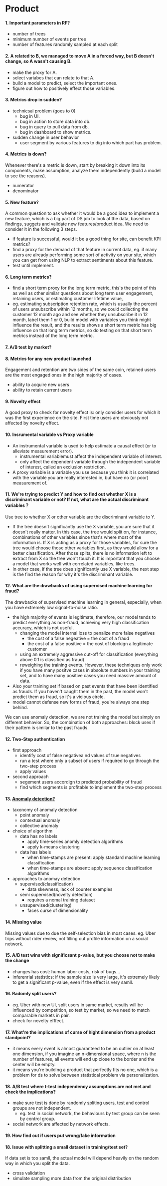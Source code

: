 # Product
#### 1. Important parameters in RF?
- number of trees
- minimum number of events per tree
- number of features randomly sampled at each split

#### 2. A related to B, we managed to move A in a forced way, but B doesn't change, so A wasn't causing B.
- make the proxy for A.
- select variabes that can relate to that A.
- build a model to predict, select the important ones.
- figure out how to positively effect those variables.

#### 3. Metrics drop in sudden?
- technicsal problem (goes to 0)
  - bug in UI.
  - bug in action to store data into db.
  - bug in query to pull data from db.
  - bug in dashboard to show metrics.
- sudden change in user behavior
  - user segment by various features to dig into which part has problem.
  
#### 4. Metrics is down?
Whenever there's a metric is down, start by breaking it down into its components, make assumption, analyze them independently (build a model to see the reasons).
- numerator
- denominator

#### 5. New feature?
A common question to ask whether it would be a good idea to implement a new feature, which is a big part of DS job to look at the data, based on findings, suggets and validate new features/product idea. We need to consider it in the following 3 steps.
- if feature is successful, would it be a good thing for site, can benefit KPI metrics?
- find a proxy for the demand of that feature in current data, eg. if many users are already performing some sort of activity on your site, which you can get from using NLP to extract sentiments about this feature.
- test until implement.

#### 6. Long term metrics?
- find a short term proxy for the long term metric, this's the point of this as well as other similar questions about long term user engagement, retaining users, or estimating customer lifetime value, 
- eg. estimating subscription retention rate, which is usually the percent of users unsubscribe within 12 months, so we could collecting the customer 12 month ago and see whether they unsubscribe it in 12 month, label them 1 or 0, build model with variables you think might influence the result, and the results shows a short term metric has big influence on that long term metrics, so do testing on that short term metrics instead of the long term metric.

#### 7. A/B test by market?

#### 8. Metrics for any new product launched
Engagement and retention are two sides of the same coin, retained users are the most engaged ones in the high majority of
cases.
- ability to acquire new users
- ability to retain current users

#### 9. Novelty effect
A good proxy to check for novelty effect is: only consider users for which it was the first experience on the site. First time users are obviously not affected by novelty effect.

#### 10. Insrumental variable vs Proxy variable
- An instrumental variable is used to help estimate a causal effect (or to alleviate measurement error). 
  - instrumental variablemust affect the independent variable of interest.
  - only affect the dependent variable through the independent variable of interest, called an exclusion restriction.
- A proxy variable is a variable you use because you think it is correlated with the variable you are really interested in, but have no (or poor) measurement of.

#### 11. We're trying to predict Y and how to find out whether X is a discriminant variable or not? If not, what are the actual discriminant variables？
Use tree to whether X or other variable are the discriminant variable to Y. 
- If the tree doesn't significantly use the X variable, you are sure that it doesn't really matter. In this
case, the tree would split on, for instance, combinations of other variables since that's where most of the
information is. If X is acting as a proxy for those variables, for sure the tree would choose those other
variables first, as they would allow for a better classification. After those splits, there is no information left to
extract from X so the tree won't touch it. It is important that you choose a model that works well with
correlated variables, like trees.
- In other case, if the tree does significantly use X variable, the next step is the find the reason for why it's the discriminant variable.

#### 12. What are the drawbacks of using supervised machine learning for fraud?
The drawbacks of supervised machine learning in general, especially, when you have extremely low signal-to-noise ratio.
- the high majority of events is legitimate, therefore, our model tends to predict everything as non-fraud, achieving very high classification accuracy, which is not useful.
  - changing the model internal loss to penalize more false negatives
    - the cost of a false negeative = the cost of a fraud
    - the cost of a false positive = the cost of blockign a legitimate customer 
  - using an extremely aggressive cut-off for classification (everything above 0.1 is classified as fraud)
  - reweighing the training events.
However, these techniques only work if you have many positve cases in absolute numbers in your training set, and to have many positive cases you need massive amount of data. 
- Also your training set if based on past events that have been identified as frauds. If you haven't caught them in the past, the model won't predict them as fraud, so it's a vicious circle.
- model cannot defense new forms of fraud, you're always one step behind.

We can use anomaly detection, we are not training the model but simply on different behavior.
So, the combination of both approaches: block uses if their pattern is similar to the past frauds.

#### 12. Two-Step authentication
- first approach
  - identify cost of false negativea nd values of true negatives
  - run a test where only a subset of users if required to go through the two-step process
  - apply values 
- second approach
  - segement users accordign to predicted probability of fraud
  - find which segments is profitable to implement the two-step process

#### 13. [Anomaly detection?](https://www.slideshare.net/streamanalytix/anomaly-detection-real-world-scenarios-approaches-and-live-implementation)
- taxonomy of anomaly detection
  - point anomaly
  - contextual anomaly
  - collective anomaly
- choice of algorithm
  - data has no labels
    - apply time-series anomly detection algorithms
    - apply k-means clustering
  - data has labels
    - when time-stamps are present: apply standard machine learning classification
    - when time-stamps are absent: apply sequence classification algorithms
- approaches to anomay detection
  - supervised(classification)
    - data skewness, lack of counter examples
  - semi supervised(novelty detection)
    - requires a nomal training dataset
  - unsupervised(clustering)
    - faces curse of dimensionality

#### 14. Missing value 
Missing values due to due the self-selection bias in most cases. 
eg. Uber trips without rider review, not filling out profile information on a social network.

#### 15. A/B test wins with significsant p-value, but you choose not to make the change
- changes has cost: human labor costs, risk of bugs...
- inferenrial statistics: if the sample size is very large, it's extremely likely to get a significant p-value, even if the effect is very samll.

#### 16. Radomly split users?
- eg. Uber with new UI, split users in same market, results will be influenced by competition, so test by market, so we need to match comparable markets in pair.
- check for novelty efffect.

#### 17. What're the implications of curse of hight dimension from a product standpoint?
- it means every event is almost guaranteed to be an outlier on at least one dimension, if you imagine an n-dimensional space, where n is the number of features, all events will end up close to the border and the center will be empty.
- it means you're building a product that perfectly fits no one, which is a problem for ds to solve between statistical problem via personalization.

#### 18. A/B test where t-test independency assumptions are not met and check the implications?
- make sure test is done by randomly spliting users, test and control groups are not independent.
  - eg. test in social network, the behaviours by test group can be seen by control group.
- social network are affected by network effects.

#### 19. How find out if users put wrong/fake information 

#### 18. Issue with splitting a small dataset in training/test set?
If data set is too samll, the actual model will depend heavily on the random way in which you split the data.
- cross validation
- simulate sampling more data from the original distribution
